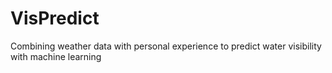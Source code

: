 # VisPredict
Combining weather data with personal experience to predict water visibility with machine learning
